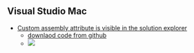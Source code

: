 ## Visual Studio Mac

* [Custom assembly attribute is visible in the solution explorer]()
  * [downlaod code from github](https://minhaskamal.github.io/DownGit/#/home?url=https:%2F%2Fgithub.com%2FEifelMono%2FReportedBugs%2Ftree%2Fmaster%2FVisualStudioMac%2Fproject1)
  * ![](https://github.com/EifelMono/ReportedBugs/blob/master/VisualStudioMac/Custom%20assembly%20attribute%20is%20visible%20in%20the%20solution%20explorer.png?raw=true)

